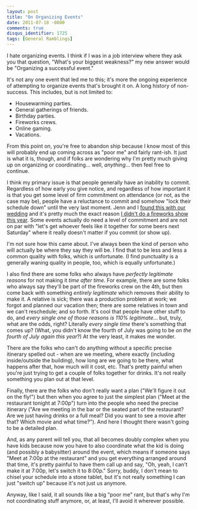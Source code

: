 ```yaml
---
layout: post
title: "On Organizing Events"
date: 2011-07-18 -0800
comments: true
disqus_identifier: 1725
tags: [General Ramblings]
---
```

I hate organizing events. I think if I was in a job interview where they
ask you that question, "What's your biggest weakness?" my new answer
would be "Organizing a successful event."

It's not any one event that led me to this; it's more the ongoing
experience of attempting to organize events that's brought it on. A long
history of non-success. This includes, but is not limited to:

- Housewarming parties.
- General gatherings of friends.
- Birthday parties.
- Fireworks crews.
- Online gaming.
- Vacations.

From this point on, you're free to abandon ship because I know most of
this will probably end up coming across as "poor me" and fairly
rant-ish. It just is what it is, though, and if folks are wondering why
I'm pretty much giving up on organizing or coordinating... well,
*anything*... then feel free to continue.

I think my primary issue is that people generally have an inability to
commit. Regardless of how early you give notice, and regardless of how
important it is that you get some level of firm commitment on attendance
(or not, as the case may be), people have a reluctance to commit and
somehow "lock their schedule down" until the very last moment. Jenn and
I [found this with our
wedding](/archive/2006/08/30/you-must-rsvp-for-my-wedding.aspx) and it's
pretty much the exact reason [I didn't do a fireworks show this
year](/archive/2011/06/29/no-fireworks-this-year.aspx). Some events
actually do need a level of commitment and are not on par with "let's
get whoever feels like it together for some beers next Saturday" where
it really doesn't matter if you commit (or show up).

I'm not sure how this came about. I've always been the kind of person
who will actually be where they say they will be. I find that to be less
and less a common quality with folks, which is unfortunate. (I find
punctuality is a generally waning quality in people, too, which is
equally unfortunate.)

I also find there are some folks who always have *perfectly legitimate
reasons* for not making it *time after time*. For example, there are
some folks who always say they'll be part of the fireworks crew on the
4th, but then come back with something *entirely legitimate* which
removes their ability to make it. A relative is sick; there was a
production problem at work; we forgot and planned our vacation then;
there are some relatives in town and we can't reschedule; and so forth.
It's cool that people have other stuff to do, and *every single one of
those reasons is 110% legitimate*... but, truly, what are the odds,
right? Literally *every single time* there's something that comes up?
(What, you didn't know the fourth of July was going to be *on the fourth
of July again this year*?) At the very least, it makes me wonder.

There are the folks who can't do anything without a specific precise
itinerary spelled out - when are we meeting, where exactly (including
inside/outside the building), how long are we going to be there, what
happens after that, how much will it cost, etc. That's pretty painful
when you're just trying to get a couple of folks together for drinks.
It's not really something you plan out at that level.

Finally, there are the folks who don't really want a plan ("We'll figure
it out on the fly!") but then when you agree to just the simplest plan
("Meet at the restaurant tonight at 7:00p") turn into the people who
need the precise itinerary ("Are we meeting in the bar or the seated
part of the restaurant? Are we just having drinks or a full meal? Did
you want to see a movie after that? Which movie and what time?"). And
here I thought there wasn't going to be a detailed plan.

And, as any parent will tell you, that all becomes doubly complex when
you have kids because now you have to also coordinate what the kid is
doing (and possibly a babysitter) around the event, which means if
someone says "Meet at 7:00p at the restaurant" and you get everything
arranged around that time, it's pretty painful to have them call up and
say, "Oh, yeah, I can't make it at 7:00p, let's switch it to 8:00p."
Sorry, buddy, I don't mean to chisel your schedule into a stone tablet,
but it's not really something I can just "switch up" because it's not
just us anymore.

Anyway, like I said, it all sounds like a big "poor me" rant, but that's
why I'm not coordinating stuff anymore, or, at least, I'll avoid it
wherever possible.
